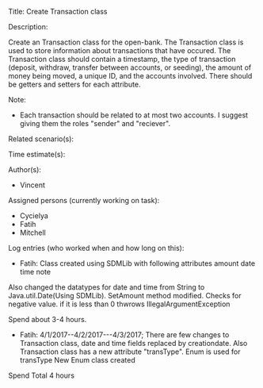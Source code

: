 Title: Create Transaction class

Description:

  Create an Transaction class for the open-bank. The Transaction class
  is used to store information about transactions that have occured.
  The Transaction class should contain a timestamp, the type of transaction
  (deposit, withdraw, transfer between accounts, or seeding), the amount of
  money being moved, a unique ID, and the accounts involved. There should be
  getters and setters for each attribute.
  
  Note:
  - Each transaction should be related to at most two accounts. I suggest
  giving them the roles "sender" and "reciever".
 
  
Related scenario(s):


  
Time estimate(s):

  

Author(s):

  - Vincent

Assigned persons (currently working on task):

  - Cycielya
  - Fatih
  - Mitchell

Log entries (who worked when and how long on this):
- Fatih: Class created using SDMLib with following attributes
amount
date
time
note

Also changed the datatypes for date and time from String to Java.util.Date(Using SDMLib).
SetAmount method modified. Checks for negative value. if it is less than 0 thwrows IllegalArgumentException

Spend about 3-4 hours.

- Fatih: 4/1/2017--4/2/2017---4/3/2017; 
There are few changes to Transaction class, date and time fields replaced by creationdate. 
Also Transaction class has a new attribute "transType".
Enum is used for transType
New Enum class created

Spend Total 4 hours


